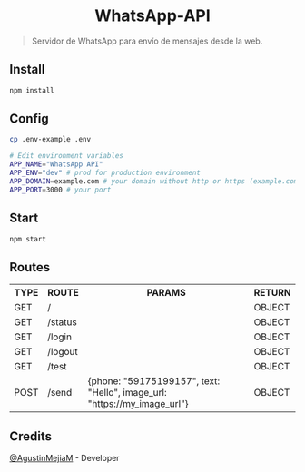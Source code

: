 <h1 align="center">WhatsApp-API</h1>

> Servidor de WhatsApp para envío de mensajes desde la web.

## Install
```sh
npm install
```
## Config
```sh
cp .env-example .env

# Edit environment variables
APP_NAME="WhatsApp API"
APP_ENV="dev" # prod for production environment
APP_DOMAIN=example.com # your domain without http or https (example.com)
APP_PORT=3000 # your port
```

## Start
```sh
npm start
```

## Routes
<table>
    <tr>
        <th>TYPE</th>
        <th>ROUTE</th>
        <th>PARAMS</th>
        <th>RETURN</th>
    </tr>
    <tr>
        <td>GET</td>
        <td>/</td>
        <td></td>
        <td>OBJECT</td>
    </tr>
    <tr>
        <td>GET</td>
        <td>/status</td>
        <td></td>
        <td>OBJECT</td>
    </tr>
    <tr>
        <td>GET</td>
        <td>/login</td>
        <td></td>
        <td>OBJECT</td>
    </tr>
    <tr>
        <td>GET</td>
        <td>/logout</td>
        <td></td>
        <td>OBJECT</td>
    </tr>
    <tr>
        <td>GET</td>
        <td>/test</td>
        <td></td>
        <td>OBJECT</td>
    </tr>
    <tr>
        <td>POST</td>
        <td>/send</td>
        <td>{phone: "59175199157", text: "Hello", image_url: "https://my_image_url"}</td>
        <td>OBJECT</td>
    </tr>
</table>

## Credits
<a href="https://twitter.com/AgustinMejiaM" target="_blank">@AgustinMejiaM</a>  -   Developer